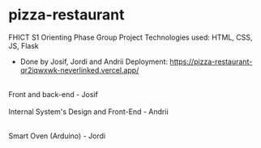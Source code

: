 # pizza-restaurant
FHICT S1 Orienting Phase Group Project
Technologies used: HTML, CSS, JS, Flask
 - Done by Josif, Jordi and Andrii
Deployment: https://pizza-restaurant-qr2iqwxwk-neverlinked.vercel.app/

<br>
Front and back-end - Josif

<br>
<br>
Internal System's Design and Front-End - Andrii
<br>
<br>


Smart Oven (Arduino) - Jordi
